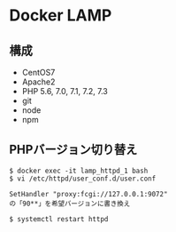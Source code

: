# Docker LAMP

## 構成

* CentOS7
* Apache2
* PHP 5.6, 7.0, 7.1, 7.2, 7.3
* git
* node
* npm

## PHPバージョン切り替え

    $ docker exec -it lamp_httpd_1 bash
    $ vi /etc/httpd/user_conf.d/user.conf

    SetHandler "proxy:fcgi://127.0.0.1:9072"
    の「90**」を希望バージョンに書き換え

    $ systemctl restart httpd
